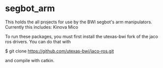 # segbot_arm

This holds the all projects for use by the BWI segbot's arm manipulators.
Currently this includes: Kinova Mico

To run these packages, you must first install the utexas-bwi fork of the jaco ros drivers. You can do that with

$ git clone https://github.com/utexas-bwi/jaco-ros.git

and compile with catkin.

